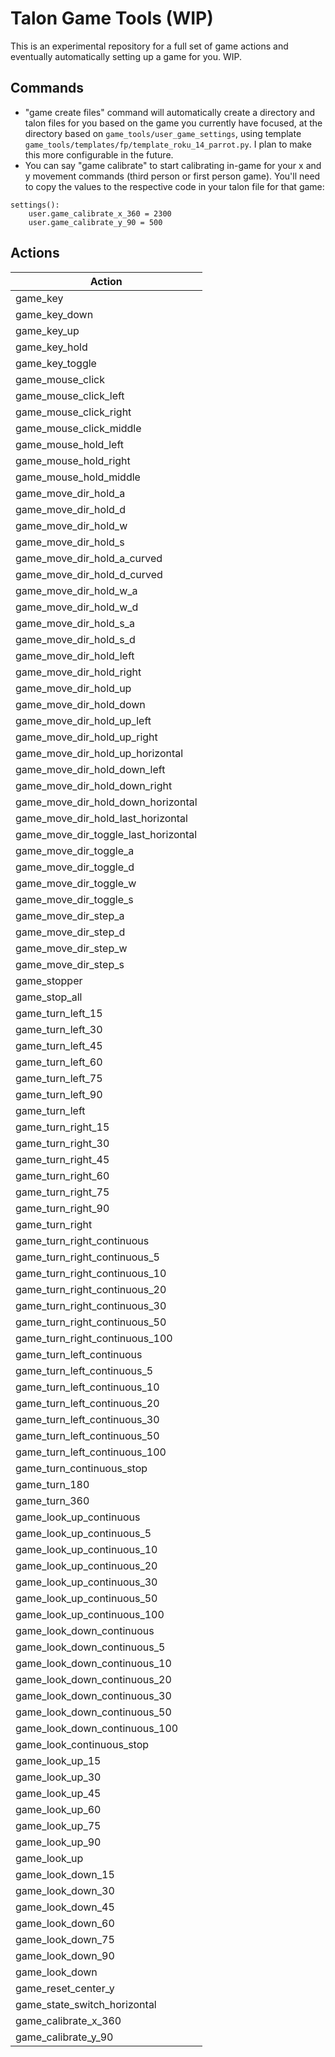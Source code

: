 # Talon Game Tools (WIP)

This is an experimental repository for a full set of game actions and eventually automatically setting up a game for you. WIP.

## Commands

- "game create files" command will automatically create a directory and talon files for you based on the game you currently have focused, at the directory based on `game_tools/user_game_settings`, using template `game_tools/templates/fp/template_roku_14_parrot.py`. I plan to make this more configurable in the future.
- You can say "game calibrate" to start calibrating in-game for your x and y movement commands (third person or first person game). You'll need to copy the values to the respective code in your talon file for that game:
```
settings():
    user.game_calibrate_x_360 = 2300
    user.game_calibrate_y_90 = 500
```

## Actions
| **Action** |
|------------|
| game_key |
| game_key_down |
| game_key_up |
| game_key_hold |
| game_key_toggle |
| game_mouse_click |
| game_mouse_click_left |
| game_mouse_click_right |
| game_mouse_click_middle |
| game_mouse_hold_left |
| game_mouse_hold_right |
| game_mouse_hold_middle |
| game_move_dir_hold_a |
| game_move_dir_hold_d |
| game_move_dir_hold_w |
| game_move_dir_hold_s |
| game_move_dir_hold_a_curved |
| game_move_dir_hold_d_curved |
| game_move_dir_hold_w_a |
| game_move_dir_hold_w_d |
| game_move_dir_hold_s_a |
| game_move_dir_hold_s_d |
| game_move_dir_hold_left |
| game_move_dir_hold_right |
| game_move_dir_hold_up |
| game_move_dir_hold_down |
| game_move_dir_hold_up_left |
| game_move_dir_hold_up_right |
| game_move_dir_hold_up_horizontal |
| game_move_dir_hold_down_left |
| game_move_dir_hold_down_right |
| game_move_dir_hold_down_horizontal |
| game_move_dir_hold_last_horizontal |
| game_move_dir_toggle_last_horizontal |
| game_move_dir_toggle_a |
| game_move_dir_toggle_d |
| game_move_dir_toggle_w |
| game_move_dir_toggle_s |
| game_move_dir_step_a |
| game_move_dir_step_d |
| game_move_dir_step_w |
| game_move_dir_step_s |
| game_stopper |
| game_stop_all |
| game_turn_left_15 |
| game_turn_left_30 |
| game_turn_left_45 |
| game_turn_left_60 |
| game_turn_left_75 |
| game_turn_left_90 |
| game_turn_left |
| game_turn_right_15 |
| game_turn_right_30 |
| game_turn_right_45 |
| game_turn_right_60 |
| game_turn_right_75 |
| game_turn_right_90 |
| game_turn_right |
| game_turn_right_continuous |
| game_turn_right_continuous_5 |
| game_turn_right_continuous_10 |
| game_turn_right_continuous_20 |
| game_turn_right_continuous_30 |
| game_turn_right_continuous_50 |
| game_turn_right_continuous_100 |
| game_turn_left_continuous |
| game_turn_left_continuous_5 |
| game_turn_left_continuous_10 |
| game_turn_left_continuous_20 |
| game_turn_left_continuous_30 |
| game_turn_left_continuous_50 |
| game_turn_left_continuous_100 |
| game_turn_continuous_stop |
| game_turn_180 |
| game_turn_360 |
| game_look_up_continuous |
| game_look_up_continuous_5 |
| game_look_up_continuous_10 |
| game_look_up_continuous_20 |
| game_look_up_continuous_30 |
| game_look_up_continuous_50 |
| game_look_up_continuous_100 |
| game_look_down_continuous |
| game_look_down_continuous_5 |
| game_look_down_continuous_10 |
| game_look_down_continuous_20 |
| game_look_down_continuous_30 |
| game_look_down_continuous_50 |
| game_look_down_continuous_100 |
| game_look_continuous_stop |
| game_look_up_15 |
| game_look_up_30 |
| game_look_up_45 |
| game_look_up_60 |
| game_look_up_75 |
| game_look_up_90 |
| game_look_up |
| game_look_down_15 |
| game_look_down_30 |
| game_look_down_45 |
| game_look_down_60 |
| game_look_down_75 |
| game_look_down_90 |
| game_look_down |
| game_reset_center_y |
| game_state_switch_horizontal |
| game_calibrate_x_360 |
| game_calibrate_y_90 |
